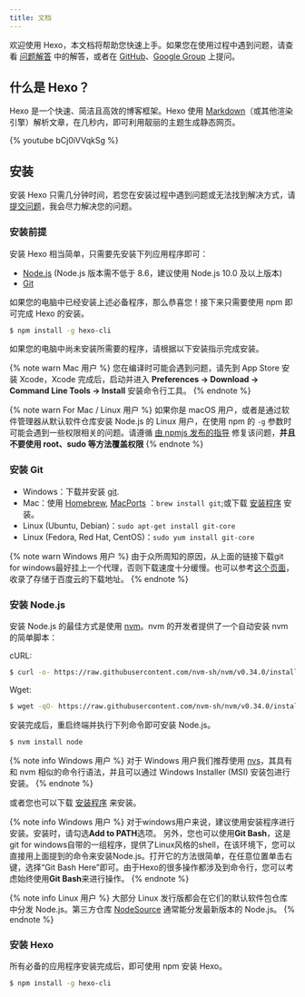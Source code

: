 ```yaml
---
title: 文档
---
```


欢迎使用 Hexo，本文档将帮助您快速上手。如果您在使用过程中遇到问题，请查看 [问题解答](troubleshooting.html) 中的解答，或者在 [GitHub](https://github.com/hexojs/hexo/issues)、[Google Group](https://groups.google.com/group/hexo) 上提问。

## 什么是 Hexo？

Hexo 是一个快速、简洁且高效的博客框架。Hexo 使用 [Markdown](http://daringfireball.net/projects/markdown/)（或其他渲染引擎）解析文章，在几秒内，即可利用靓丽的主题生成静态网页。

{% youtube bCj0iVVqkSg %}

## 安装

安装 Hexo 只需几分钟时间，若您在安装过程中遇到问题或无法找到解决方式，请[提交问题](https://github.com/hexojs/hexo/issues)，我会尽力解决您的问题。

### 安装前提

安装 Hexo 相当简单，只需要先安装下列应用程序即可：

- [Node.js](http://nodejs.org/) (Node.js 版本需不低于 8.6，建议使用 Node.js 10.0 及以上版本)
- [Git](http://git-scm.com/)

如果您的电脑中已经安装上述必备程序，那么恭喜您！接下来只需要使用 npm 即可完成 Hexo 的安装。

``` bash
$ npm install -g hexo-cli
```

如果您的电脑中尚未安装所需要的程序，请根据以下安装指示完成安装。

{% note warn Mac 用户 %}
您在编译时可能会遇到问题，请先到 App Store 安装 Xcode，Xcode 完成后，启动并进入 **Preferences -> Download -> Command Line Tools -> Install** 安装命令行工具。
{% endnote %}

{% note warn For Mac / Linux 用户 %}
如果你是 macOS 用户，或者是通过软件管理器从默认软件仓库安装 Node.js 的 Linux 用户，在使用 npm 的 `-g` 参数时可能会遇到一些权限相关的问题。请遵循 [由 npmjs 发布的指导](https://docs.npmjs.com/resolving-eacces-permissions-errors-when-installing-packages-globally) 修复该问题，**并且不要使用 root、sudo 等方法覆盖权限**
{% endnote %}

### 安装 Git

- Windows：下载并安装 [git](https://git-scm.com/download/win).
- Mac：使用 [Homebrew](http://mxcl.github.com/homebrew/), [MacPorts](http://www.macports.org/) ：`brew install git`;或下载 [安装程序](http://sourceforge.net/projects/git-osx-installer/) 安装。
- Linux (Ubuntu, Debian)：`sudo apt-get install git-core`
- Linux (Fedora, Red Hat, CentOS)：`sudo yum install git-core`

{% note warn Windows 用户 %}
由于众所周知的原因，从上面的链接下载git for windows最好挂上一个代理，否则下载速度十分缓慢。也可以参考[这个页面](https://github.com/waylau/git-for-win)，收录了存储于百度云的下载地址。
{% endnote %}

### 安装 Node.js

安装 Node.js 的最佳方式是使用 [nvm](https://github.com/nvm-sh/nvm)。nvm 的开发者提供了一个自动安装 nvm 的简单脚本：

cURL:

``` bash
$ curl -o- https://raw.githubusercontent.com/nvm-sh/nvm/v0.34.0/install.sh | sh
```

Wget:

``` bash
$ wget -qO- https://raw.githubusercontent.com/nvm-sh/nvm/v0.34.0/install.sh | sh
```

安装完成后，重启终端并执行下列命令即可安装 Node.js。

``` bash
$ nvm install node
```

{% note info Windows 用户 %}
对于 Windows 用户我们推荐使用 [nvs](https://github.com/jasongin/nvs/)，其具有和 nvm 相似的命令行语法，并且可以通过 Windows Installer (MSI) 安装包进行安装。
{% endnote %}

或者您也可以下载 [安装程序](http://nodejs.org/) 来安装。

{% note info Windows 用户 %}
对于windows用户来说，建议使用安装程序进行安装。安装时，请勾选**Add to PATH**选项。
另外，您也可以使用**Git Bash**，这是git for windows自带的一组程序，提供了Linux风格的shell，在该环境下，您可以直接用上面提到的命令来安装Node.js。打开它的方法很简单，在任意位置单击右键，选择“Git Bash Here”即可。由于Hexo的很多操作都涉及到命令行，您可以考虑始终使用**Git Bash**来进行操作。
{% endnote %}

{% note info Linux 用户 %}
大部分 Linux 发行版都会在它们的默认软件包仓库中分发 Node.js。第三方仓库 [NodeSource](https://github.com/nodesource/distributions) 通常能分发最新版本的 Node.js。
{% endnote %}

### 安装 Hexo

所有必备的应用程序安装完成后，即可使用 npm 安装 Hexo。

``` bash
$ npm install -g hexo-cli
```


